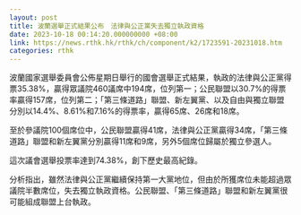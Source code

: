 ```yaml
---
layout: post
title: 波蘭選舉正式結果公布　法律與公正黨失去獨立執政資格
date: 2023-10-18 00:14:20.000000000 +08:00
link: https://news.rthk.hk/rthk/ch/component/k2/1723591-20231018.htm
categories: rthk
---
```


波蘭國家選舉委員會公佈星期日舉行的國會選舉正式結果，執政的法律與公正黨得票35.38%，贏得眾議院460議席中194席，位列第一；公民聯盟以30.7%的得票率贏得157席，位列第二；「第三條道路」聯盟、新左翼黨、以及自由與獨立聯盟分別以14.4%、8.61%和7.16%的得票率，贏得65席、26席和18席。

至於參議院100個席位中，公民聯盟贏得41席，法律與公正黨贏得34席，「第三條道路」聯盟和新左翼黨分別贏得11席和9席，另外5個席位歸屬於獨立參選人。

這次議會選舉投票率達到74.38%，創下歷史最高紀錄。

分析指出，雖然法律與公正黨繼續保持第一大黨地位，但由於所獲席位未能超過眾議院半數席位，失去獨立執政資格。公民聯盟、「第三條道路」聯盟和新左翼黨很可能組成聯盟上台執政。
